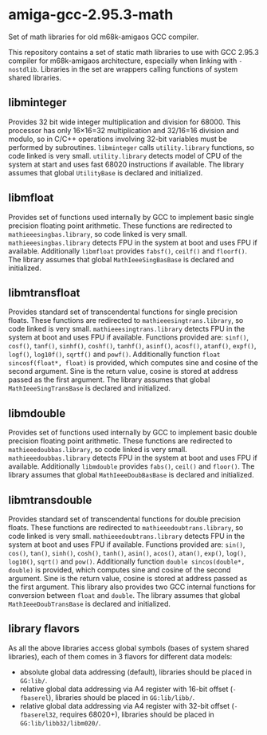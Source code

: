 # amiga-gcc-2.95.3-math
Set of math libraries for old m68k-amigaos GCC compiler.

This repository contains a set of static math libraries to use with GCC 2.95.3 compiler for m68k-amigaos architecture, especially when linking with `-nostdlib`. Libraries in the set are wrappers calling functions of system shared libraries.

## libminteger

Provides 32 bit wide integer multiplication and division for 68000. This processor has only 16×16=32 multiplication and 32/16=16 division and modulo, so in C/C++ operations involving 32-bit variables must be performed by subroutines. `libminteger` calls `utility.library` functions, so code linked is very small. `utility.library` detects model of CPU of the system at start and uses fast 68020 instructions if available. The library assumes that global `UtilityBase` is declared and initialized.

## libmfloat

Provides set of functions used internally by GCC to implement basic single precision floating point arithmetic. These functions are redirected to `mathieeesingbas.library`, so code linked is very small. `mathieeesingbas.library` detects FPU in the system at boot and uses FPU if available. Additionally `libmfloat` provides `fabsf()`, `ceilf()` and `floorf()`. The library assumes that global `MathIeeeSingBasBase` is declared and initialized.

## libmtransfloat

Provides standard set of transcendental functions for single precision floats. These functions are redirected to `mathieeesingtrans.library`, so code linked is very small. `mathieeesingtrans.library` detects FPU in the system at boot and uses FPU if available. Functions provided are: `sinf()`, `cosf()`, `tanf()`, `sinhf()`, `coshf()`, `tanhf()`, `asinf()`, `acosf()`, `atanf()`, `expf()`, `logf()`, `log10f()`, `sqrtf()` and `powf()`. Additionally function `float sincosf(float*, float)` is provided, which computes sine and cosine of the second argument. Sine is the return value, cosine is stored at address passed as the first argument. The library assumes that global `MathIeeeSingTransBase` is declared and initialized.

## libmdouble

Provides set of functions used internally by GCC to implement basic double precision floating point arithmetic. These functions are redirected to `mathieeedoubbas.library`, so code linked is very small. `mathieeedoubbas.library` detects FPU in the system at boot and uses FPU if available. Additionally `libmdouble` provides `fabs()`, `ceil()` and `floor()`. The library assumes that global `MathIeeeDoubBasBase` is declared and initialized.

## libmtransdouble

Provides standard set of transcendental functions for double precision floats. These functions are redirected to `mathieeedoubtrans.library`, so code linked is very small. `mathieeedoubtrans.library` detects FPU in the system at boot and uses FPU if available. Functions provided are: `sin()`, `cos()`, `tan()`, `sinh()`, `cosh()`, `tanh()`, `asin()`, `acos()`, `atan()`, `exp()`, `log()`, `log10()`, `sqrt()` and `pow()`. Additionally function `double sincos(double*, double)` is provided, which computes sine and cosine of the second argument. Sine is the return value, cosine is stored at address passed as the first argument. This library also provides two GCC internal functions for conversion between `float` and `double`. The library assumes that global `MathIeeeDoubTransBase` is declared and initialized.

## library flavors

As all the above libraries access global symbols (bases of system shared libraries), each of them comes in 3 flavors for different data models:
* absolute global data addressing (default), libraries should be placed in `GG:lib/`.
* relative global data addressing via A4 register with 16-bit offset (`-fbaserel`), libraries should be placed in `GG:lib/libb/`.
* relative global data addressing via A4 register with 32-bit offset (`-fbaserel32`, requires 68020+), libraries should be placed in  `GG:lib/libb32/libm020/`.

